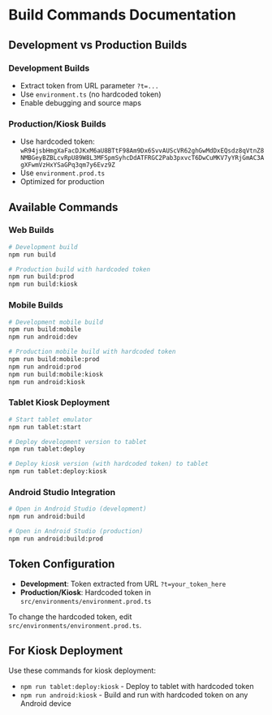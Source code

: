 # Build Commands Documentation

## Development vs Production Builds

### Development Builds
- Extract token from URL parameter `?t=...`
- Use `environment.ts` (no hardcoded token)
- Enable debugging and source maps

### Production/Kiosk Builds
- Use hardcoded token: `wR94jsbHmgXaFacDJKxM6aU8BTtF98Am9Dx6SvvAUScVR62ghGwMdDxEQsdz8qVtnZ8NMBGeyBZBLcvRpU89W8L3MFSpmSyhcDdATFRGC2Pab3pxvcT6DwCuMKV7yYRjGmAC3AgXFwmVzHxYSaGPq3qm7y6Evz9Z`
- Use `environment.prod.ts`
- Optimized for production

## Available Commands

### Web Builds
```bash
# Development build
npm run build

# Production build with hardcoded token
npm run build:prod
npm run build:kiosk
```

### Mobile Builds
```bash
# Development mobile build
npm run build:mobile
npm run android:dev

# Production mobile build with hardcoded token
npm run build:mobile:prod
npm run android:prod
npm run build:mobile:kiosk
npm run android:kiosk
```

### Tablet Kiosk Deployment
```bash
# Start tablet emulator
npm run tablet:start

# Deploy development version to tablet
npm run tablet:deploy

# Deploy kiosk version (with hardcoded token) to tablet
npm run tablet:deploy:kiosk
```

### Android Studio Integration
```bash
# Open in Android Studio (development)
npm run android:build

# Open in Android Studio (production)
npm run android:build:prod
```

## Token Configuration

- **Development**: Token extracted from URL `?t=your_token_here`
- **Production/Kiosk**: Hardcoded token in `src/environments/environment.prod.ts`

To change the hardcoded token, edit `src/environments/environment.prod.ts`.

## For Kiosk Deployment

Use these commands for kiosk deployment:
- `npm run tablet:deploy:kiosk` - Deploy to tablet with hardcoded token
- `npm run android:kiosk` - Build and run with hardcoded token on any Android device
